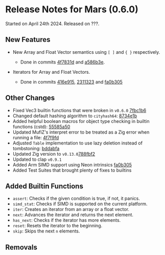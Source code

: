 # Release Notes for Mars (0.6.0)

Started on April 24th 2024.
Released on ???.

## New Features

- New Array and Float Vector semantics using `[ ]` and `{ }` respectively.
  - Done in commits [4f7831d](https://github.com/Mustafif/MufiZ/commit/4f7831db35dbf55f0772b99c2a4bfbd5691d687d) and [a586b3e](https://github.com/Mustafif/MufiZ/commit/a586b3e0a068ea6c1faa2a8be43e1fd3ea92022c).

- Iterators for Array and Float Vectors.
  - Done in commits [416e915](https://github.com/Mustafif/MufiZ/commit/416e9153882c26c6e4ff3a32f6fd4ca5628e4253), [2311323](https://github.com/Mustafif/MufiZ/commit/2311323aea2358a68d001e33c7a01309f9532c6e) and [fa0b305](https://github.com/Mustafif/MufiZ/commit/fa0b30586b1d047eee483caaeeefdfd3b76d0313)

## Other Changes

- Fixed Vec3 builtin functions that were broken in `v0.6.0` [7fbc1b6](https://github.com/Mustafif/MufiZ/commit/7fbc1b62293d3b9ed1d58869fb96f12cd2024ff1)
- Changed default hashing algorithm to `cityhash64`: [8734e1b](https://github.com/Mustafif/MufiZ/commit/8734e1be3ea8115d7127989e863823635662c2d7)
- Added helpful boolean macros for object type checking in builtin functions (cstd): [55585a50](https://github.com/Mustafif/MufiZ/commit/5585a50607b38a10c02d35454b5abb48754b4d43)
- Updated MufiZ's interpret error to be treated as a Zig error when running a file: [4f7f9fd](https://github.com/Mustafif/MufiZ/commit/4f7f9fdaf69ec6d64da16d5733622b050e342fa1)
- Adjusted `Table` implementation to use lazy deletion instead of tombstoning: [bddabfa](https://github.com/Mustafif/MufiZ/commit/bddabfa6a01f4f8efd351a6cbe767edc75e8a422)
- Updated Zig version to `v0.13.0`[788fbf2](https://github.com/Mustafif/MufiZ/commit/788fbf2f92cb435f1c6af66e94f10dccb95e295d)
- Updated to clap `v0.9.1`
- Added Arm SIMD support using Neon intrinsics [fa0b305](https://github.com/Mustafif/MufiZ/commit/fa0b30586b1d047eee483caaeeefdfd3b76d0313)
- Added Test Suites that brought plenty of fixes to builtins

## Added Builtin Functions

- `assert`: Checks if the given condition is true, if not, it panics.
- `simd_stat`: Checks if SIMD is supported on the current platform.
- `iter`: Creates an iterator from an array or a float vector.
- `next`: Advances the iterator and returns the next element.
- `has_next`: Checks if the iterator has more elements.
- `reset`: Resets the iterator to the beginning.
- `skip`: Skips the next `n` elements.

## Removals
